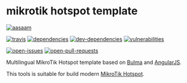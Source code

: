 # mikrotik hotspot template

[![aasaam](https://flat.badgen.net/badge/aasaam/software%20development%20group/0277bd?labelColor=000000&icon=https%3A%2F%2Fcdn.jsdelivr.net%2Fgh%2Faasaam%2Finformation%2Flogo%2Faasaam.svg)](https://github.com/aasaam)

[![travis](https://flat.badgen.net/travis/aasaam/mikrotik-hotspot-template)](https://travis-ci.org/aasaam/mikrotik-hotspot-template)
[![dependencies](https://flat.badgen.net/david/dep/aasaam/mikrotik-hotspot-template)](https://david-dm.org/aasaam/mikrotik-hotspot-template)
[![dev-dependencies](https://flat.badgen.net/david/dev/aasaam/mikrotik-hotspot-template)](https://david-dm.org/aasaam/mikrotik-hotspot-template?type=dev)
[![vulnerabilities](https://flat.badgen.net/snyk/aasaam/mikrotik-hotspot-template)](https://snyk.io/test/github/aasaam/mikrotik-hotspot-template)

[![open-issues](https://flat.badgen.net/github/open-issues/aasaam/mikrotik-hotspot-template)](https://github.com/aasaam/mikrotik-hotspot-template/issues)
[![open-pull-requests](https://flat.badgen.net/github/open-prs/aasaam/mikrotik-hotspot-template)](https://github.com/aasaam/mikrotik-hotspot-template/pulls)

Multilingual MikroTik Hotspot template based on [Bulma](https://bulma.io/) and [AngularJS](https://angularjs.org/).

This tools is suitable for build modern [MikroTik Hotspot](https://wiki.mikrotik.com/wiki/Manual:Customizing_Hotspot).

